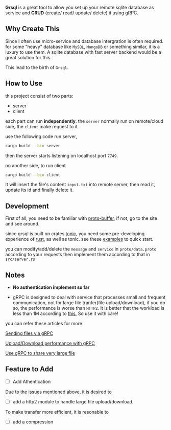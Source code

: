 **Grsql** is a great tool to allow you set up your remote sqlite database as service and **CRUD** (create/ read/ update/ delete) it using gRPC.

## Why Create This 

Since I often use micro-service and database intergration is often required.
for some "heavy" database like `MySQL`, `MongoDB` or something similar, it is a luxury to use them.
A sqlite database with fast server backend would be a great solution for this.

This lead to the birth of `Grsql`.

## How to Use 

this project consist of two parts: 
- server 
- client 

each part can run **independently**. the `server` normally run on remote/cloud side, the `client` make request to it.

use the following code run server,
```sh 
cargo build --bin server
```
then the server starts listening on localhost port `7749`.

on another side, to run client 
```sh 
cargo build --bin client 
```
It will insert the file's content `input.txt` into remote server, then read it, update its id and finally delete it.

## Development

First of all, you need to be familiar with [proto-buffer](https://developers.google.com/protocol-buffers/docs/overview), if not, go to the site and see around.

since grsql is built on crates [tonic](https://github.com/hyperium/tonic), you need some pre-developing experience of [rust](https://rust-lang.org), as well as tonic. 
see these [examples](https://github.com/hyperium/tonic/tree/master/examples) to quick start.

you can modify/add/delete the `message` and `service`  in `proto/data.proto` according to your requests
then implement them according to that in `src/server.rs`


## Notes

- **No authentication implement so far**

- gRPC is designed to deal with service that processes small and frequent communication, not for large file tranfer(file upload/download), if you do so, the performance is worse than `HTTP2`.
It is better that the workload is less than 1M according to [this](https://ops.tips/blog/sending-files-via-grpc/), So use it with care!

you can refer these articles for more:

[Sending files via gRPC](https://ops.tips/blog/sending-files-via-grpc/)

[Upload/Download performance with gRPC ](https://github.com/grpc/grpc-dotnet/issues/1186)

[Use gRPC to share very large file](https://stackoverflow.com/questions/62470323/use-grpc-to-share-very-large-file)

## Feature to Add 

- [ ] Add Athentication 

Due to the issues mentioned above, it is desired to 
  - [ ] add a http2 module to handle large file upload/download.

To make transfer more efficient, it is resonable to 
  - [ ] add a compression

